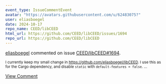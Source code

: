 ```yaml
---
event_type: IssueCommentEvent
avatar: "https://avatars.githubusercontent.com/u/62483075?"
user: eliasboegel
date: 2024-10-17
repo_name: CEED/libCEED
html_url: https://github.com/CEED/libCEED/issues/1694
repo_url: https://github.com/CEED/libCEED
---
```


<a href='https://github.com/eliasboegel' target='_blank'>eliasboegel</a> commented on issue <a href='https://github.com/CEED/libCEED/issues/1694' target='_blank'>CEED/libCEED#1694</a>.

<small>I currently keep my small change in https://github.com/eliasboegel/libCEED. I use this as for the Cargo dependency, and disable `static` with `default-features = false`....</small>

<a href='https://github.com/CEED/libCEED/issues/1694' target='_blank'>View Comment</a>